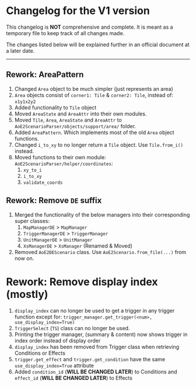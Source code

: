 # Changelog for the V1 version

This changelog is **NOT** comprehensive and complete. 
It is meant as a temporary file to keep track of all changes made.

The changes listed below will be explained further in an official document at a later date.

---

## Rework: AreaPattern

1. Changed `Area` object to be much simpler (just represents an area)
2. `Area` objects consist of `corner1: Tile` & `corner2: Tile`, instead of: `x1y1x2y2`
3. Added functionality to `Tile` object
4. Moved `AreaState` and `AreaAttr` into their own modules.
5. Moved `Tile`, `Area`, `AreaState` and `AreaAttr` to `AoE2ScenarioParser/objects/support/area/` folder.
6. Added `AreaPattern`. Which implements most of the old `Area` object functions. 
7. Changed `i_to_xy` to no longer return a `Tile` object. Use `Tile.from_i()` instead.
8. Moved functions to their own module: `AoE2ScenarioParser/helper/coordinates`:
   1. `xy_to_i`
   2. `i_to_xy`
   3. `validate_coords`

## Rework: Remove `DE` suffix

1. Merged the functionality of the below managers into their corresponding super classes:
   1. `MapManagerDE` > `MapManager`
   2. `TriggerManagerDE` > `TriggerManager`
   3. `UnitManagerDE` > `UnitManager`
   4. `XsManagerDE` > `XsManager` (Renamed & Moved)
2. Removed `AoE2DEScenario` class. Use `AoE2Scenario.from_file(...)` from now on.

# Rework: Remove display index (mostly)

1. `display_index` can no longer be used to get a trigger in any trigger function except for: 
   `trigger_manager.get_trigger(<num>, use_display_index=True)`
2. `TriggerSelect` (`TS`) class can no longer be used.
3. Printing the trigger manager, (summary & content) now shows trigger in index order instead of display order
4. `display_index` has been removed from Trigger class when retrieving Conditions or Effects
5. `trigger.get_effect` and `trigger.get_condition` have the same `use_display_index=True` attribute
6. Added `condition_id` (**WILL BE CHANGED LATER**) to Conditions and `effect_id` (**WILL BE CHANGED LATER**) to Effects
